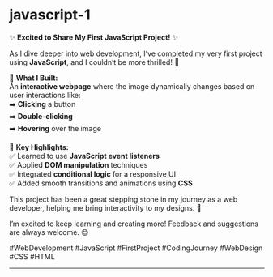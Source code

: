 # javascript-1
✨ **Excited to Share My First JavaScript Project!** ✨  

As I dive deeper into web development, I’ve completed my very first project using **JavaScript**, and I couldn’t be more thrilled! 🎉  

🔹 **What I Built:**  
An **interactive webpage** where the image dynamically changes based on user interactions like:  
➡️ **Clicking** a button  
➡️ **Double-clicking**  
➡️ **Hovering** over the image  

🔹 **Key Highlights:**  
✅ Learned to use **JavaScript event listeners**  
✅ Applied **DOM manipulation** techniques  
✅ Integrated **conditional logic** for a responsive UI  
✅ Added smooth transitions and animations using **CSS**  

This project has been a great stepping stone in my journey as a web developer, helping me bring interactivity to my designs. 🚀  

I’m excited to keep learning and creating more! Feedback and suggestions are always welcome. 😊  

#WebDevelopment #JavaScript #FirstProject #CodingJourney #WebDesign #CSS #HTML  

---


